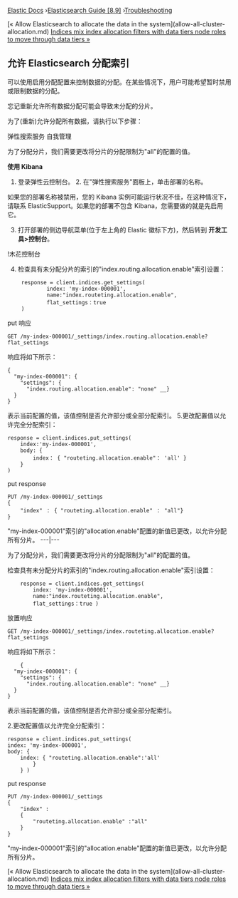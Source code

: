 [Elastic Docs](/guide/) ›[Elasticsearch Guide [8.9]](index.md)
›[Troubleshooting](troubleshooting.md)

[« Allow Elasticsearch to allocate the data in the system](allow-all-cluster-
allocation.md) [Indices mix index allocation filters with data tiers node
roles to move through data tiers »](troubleshoot-migrate-to-tiers.md)

## 允许 Elasticsearch 分配索引

可以使用启用分配配置来控制数据的分配。在某些情况下，用户可能希望暂时禁用或限制数据的分配。

忘记重新允许所有数据分配可能会导致未分配的分片。

为了(重新)允许分配所有数据，请执行以下步骤：

弹性搜索服务 自我管理

为了分配分片，我们需要更改将分片的分配限制为"all"的配置的值。

**使用 Kibana**

1. 登录弹性云控制台。  2. 在"弹性搜索服务"面板上，单击部署的名称。

如果您的部署名称被禁用，您的 Kibana 实例可能运行状况不佳，在这种情况下，请联系 ElasticSupport。如果您的部署不包含 Kibana，您需要做的就是先启用它。

3. 打开部署的侧边导航菜单(位于左上角的 Elastic 徽标下方)，然后转到 **开发工具>控制台**。

!木花控制台

4. 检查具有未分配分片的索引的"index.routing.allocation.enable"索引设置：

        response = client.indices.get_settings( 
                index: 'my-index-000001', 
                name:"index.routeting.allocation.enable",
                flat_settings：true 
        )
put 响应 

    GET /my-index-000001/_settings/index.routing.allocation.enable?flat_settings

响应将如下所示：
    
    {
      "my-index-000001": {
        "settings": {
          "index.routing.allocation.enable": "none" __}
      }
    }


表示当前配置的值，该值控制是否允许部分或全部分配索引。
5.更改配置值以允许完全分配索引：

    response = client.indices.put_settings(
        index:'my-index-000001', 
        body: {
            index： { "routeting.allocation.enable"： 'all' } 
        } 
    ) 

put response

    PUT /my-index-000001/_settings 
    { 
        "index" ： { "routeting.allocation.enable" ： "all"} 
    }


"my-index-000001"索引的"allocation.enable"配置的新值已更改，以允许分配所有分片。   ---|---   

为了分配分片，我们需要更改将分片的分配限制为"all"的配置的值。

检查具有未分配分片的索引的"index.routing.allocation.enable"索引设置：
    
        response = client.indices.get_settings(
            index: 'my-index-000001',
            name:"index.routeting.allocation.enable",
            flat_settings：true )
放置响应 

    GET /my-index-000001/_settings/index.routeting.allocation.enable?flat_settings

响应将如下所示：

    
        {
      "my-index-000001": {
        "settings": {
          "index.routing.allocation.enable": "none" __}
      }
    }


表示当前配置的值，该值控制是否允许部分或全部分配索引。

2.更改配置值以允许完全分配索引：

    response = client.indices.put_settings( 
    index: 'my-index-000001', 
    body: { 
        index: { "routeting.allocation.enable":'all' 
            }
        } ) 

put response 

    PUT /my-index-000001/_settings 
    { 
        "index" :
        { 
            "routeting.allocation.enable" :"all"
        }
    }



"my-index-000001"索引的"allocation.enable"配置的新值已更改，以允许分配所有分片。   


[« Allow Elasticsearch to allocate the data in the system](allow-all-cluster-
allocation.md) [Indices mix index allocation filters with data tiers node
roles to move through data tiers »](troubleshoot-migrate-to-tiers.md)
